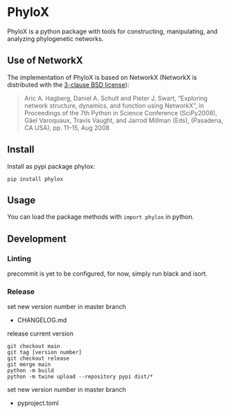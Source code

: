 # PhyloX

PhyloX is a python package with tools for constructing, manipulating, and analyzing phylogenetic networks.

## Use of NetworkX
The implementation of PhyloX is based on NetworkX (NetworkX is distributed with the [3-clause BSD license](https://networkx.org/documentation/stable/index.html#license)):

> Aric A. Hagberg, Daniel A. Schult and Pieter J. Swart, “Exploring network structure, dynamics, and function using NetworkX”, in Proceedings of the 7th Python in Science Conference (SciPy2008), Gäel Varoquaux, Travis Vaught, and Jarrod Millman (Eds), (Pasadena, CA USA), pp. 11–15, Aug 2008

## Install

Install as pypi package phylox:
```
pip install phylox
```

## Usage

You can load the package methods with `import phylox` in python.

## Development

### Linting

precommit is yet to be configured, for now, simply run black and isort.

### Release

set new version number in master branch
 - CHANGELOG.md

release current version
```
git checkout main
git tag [version number]
git checkout release
git merge main
python -m build
python -m twine upload --repository pypi dist/*
```
set new version number in master branch
 - pyproject.toml
